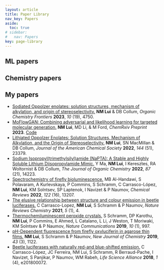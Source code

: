 ```yaml
---
layout: article
title: Paper Library
nav_key: Papers
aside:
  toc: true
# sidebar:
#   nav: Papers
key: page-library
---
```




## ML papers



## Chemistry papers



## My papers

- [Sodiated Oppolzer enolates: solution structures, mechanism of alkylation, and origin of stereoselectivity.](https://doi.org/10.1039/D3QO01021J) **NM Lui** & DB Collum, *Organic Chemistry Frontiers* **2023**, *10* (19), 4750.  
- [MoFlowGAN: Combining adversarial and likelihood learning for targeted molecular generation.](https://doi.org/10.26434/chemrxiv-2023-kwwv3) **NM Lui**, MD Li, & M Ford, *ChemRxiv Preprint* **2023**. [Code](https://github.com/thisisntnathan/MoFlowGAN)  
- [Lithiated Oppolzer Enolates: Solution Structures, Mechanism of Alkylation, and the Origin of Stereoselectivity.](https://doi.org/10.1021/jacs.2c09341) **NM Lui**, SN MacMillan & DB Collum, *Journal of the American Chemical Society* **2022**, *144* (51), 23379.  
- [Sodium Isopropyl(trimethylsilyl)amide (NaPTA): A Stable and Highly Soluble Lithium Diisopropylamide Mimic.](https://pubs.acs.org/doi/10.1021/acs.joc.2c01745) Y Ma, **NM Lui**, I Keresztes, RA Woltornist & DB Collum, *The Journal of Organic Chemistry* **2022**, *87* (21), 14223.  
- [Spectrochemistry of firefly bioluminescence.](https://doi.org/10.1021/acs.chemrev.1c01047) MB Al-Handawi, S Polavaram, A Kurlevskaya, P Commins, S Schramm, C Carrasco-López, **NM Lui**, KM Solntsev, SP Laptenok, I Navizet & P Naumov, *Chemical Reviews* **2022**, *122* (16), 13207.  
- [The elusive relationship between structure and colour emission in beetle luciferases.](https://www.nature.com/articles/s41570-020-00238-1) C Carrasco-Lopez, **NM Lui**, S Schramm & P Naumov, *Nature Reviews Chemistry* **2021**, *5* (1), 4.  
- [Thermochemiluminescent peroxide crystals.](https://www.nature.com/articles/s41467-019-08816-8) S Schramm, DP Karothu, **NM Lui**, P Commins, E Ahmed, L Catalano, L Li, J Weston, T Moriwaki, KM Solntsev & P Naumov, *Nature Communications* **2019**, *10* (1), 997.  
- [pH-Dependent fluorescence from firefly oxyluciferin in agarose thin films.](https://doi.org/10.1039/C8NJ05469J) **NM Lui**, S Schramm & P Naumov, *New Journal of Chemistry* **2019**, *43* (3), 1122.  
- [Beetle luciferases with naturally red-and blue-shifted emission.](https://www.life-science-alliance.org/content/1/4/e201800072) C Carrasco-López, JC Ferreira, NM Lui, S Schramm, R Berraud-Pache, I Navizet, S Panjikar, P Naumov, WM Rabeh, *Life Science Alliance* **2018**, *1* (4), e201800072.  